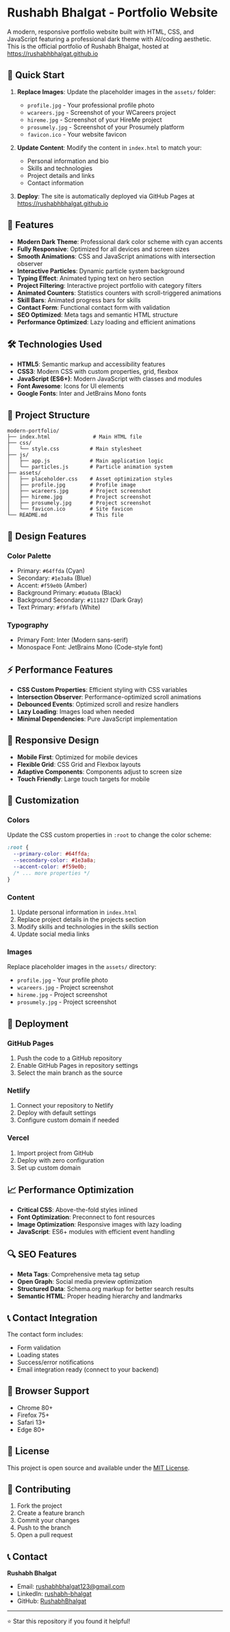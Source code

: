 # Rushabh Bhalgat - Portfolio Website

A modern, responsive portfolio website built with HTML, CSS, and JavaScript featuring a professional dark theme with AI/coding aesthetic. This is the official portfolio of Rushabh Bhalgat, hosted at https://rushabhbhalgat.github.io

## 🚀 Quick Start

1. **Replace Images**: Update the placeholder images in the `assets/` folder:
   - `profile.jpg` - Your professional profile photo
   - `wcareers.jpg` - Screenshot of your WCareers project
   - `hireme.jpg` - Screenshot of your HireMe project  
   - `prosumely.jpg` - Screenshot of your Prosumely platform
   - `favicon.ico` - Your website favicon

2. **Update Content**: Modify the content in `index.html` to match your:
   - Personal information and bio
   - Skills and technologies
   - Project details and links
   - Contact information

3. **Deploy**: The site is automatically deployed via GitHub Pages at https://rushabhbhalgat.github.io

## 🚀 Features

- **Modern Dark Theme**: Professional dark color scheme with cyan accents
- **Fully Responsive**: Optimized for all devices and screen sizes
- **Smooth Animations**: CSS and JavaScript animations with intersection observer
- **Interactive Particles**: Dynamic particle system background
- **Typing Effect**: Animated typing text on hero section
- **Project Filtering**: Interactive project portfolio with category filters
- **Animated Counters**: Statistics counters with scroll-triggered animations
- **Skill Bars**: Animated progress bars for skills
- **Contact Form**: Functional contact form with validation
- **SEO Optimized**: Meta tags and semantic HTML structure
- **Performance Optimized**: Lazy loading and efficient animations

## 🛠️ Technologies Used

- **HTML5**: Semantic markup and accessibility features
- **CSS3**: Modern CSS with custom properties, grid, flexbox
- **JavaScript (ES6+)**: Modern JavaScript with classes and modules
- **Font Awesome**: Icons for UI elements
- **Google Fonts**: Inter and JetBrains Mono fonts

## 📁 Project Structure

```
modern-portfolio/
├── index.html              # Main HTML file
├── css/
│   └── style.css          # Main stylesheet
├── js/
│   ├── app.js             # Main application logic
│   └── particles.js       # Particle animation system
├── assets/
│   ├── placeholder.css    # Asset optimization styles
│   ├── profile.jpg        # Profile image
│   ├── wcareers.jpg       # Project screenshot
│   ├── hireme.jpg         # Project screenshot
│   ├── prosumely.jpg      # Project screenshot
│   └── favicon.ico        # Site favicon
└── README.md              # This file
```

## 🎨 Design Features

### Color Palette
- Primary: `#64ffda` (Cyan)
- Secondary: `#1e3a8a` (Blue)
- Accent: `#f59e0b` (Amber)
- Background Primary: `#0a0a0a` (Black)
- Background Secondary: `#111827` (Dark Gray)
- Text Primary: `#f9fafb` (White)

### Typography
- Primary Font: Inter (Modern sans-serif)
- Monospace Font: JetBrains Mono (Code-style font)

## ⚡ Performance Features

- **CSS Custom Properties**: Efficient styling with CSS variables
- **Intersection Observer**: Performance-optimized scroll animations
- **Debounced Events**: Optimized scroll and resize handlers
- **Lazy Loading**: Images load when needed
- **Minimal Dependencies**: Pure JavaScript implementation

## 📱 Responsive Design

- **Mobile First**: Optimized for mobile devices
- **Flexible Grid**: CSS Grid and Flexbox layouts
- **Adaptive Components**: Components adjust to screen size
- **Touch Friendly**: Large touch targets for mobile

## 🔧 Customization

### Colors
Update the CSS custom properties in `:root` to change the color scheme:

```css
:root {
  --primary-color: #64ffda;
  --secondary-color: #1e3a8a;
  --accent-color: #f59e0b;
  /* ... more properties */
}
```

### Content
1. Update personal information in `index.html`
2. Replace project details in the projects section
3. Modify skills and technologies in the skills section
4. Update social media links

### Images
Replace placeholder images in the `assets/` directory:
- `profile.jpg` - Your profile photo
- `wcareers.jpg` - Project screenshot
- `hireme.jpg` - Project screenshot
- `prosumely.jpg` - Project screenshot

## 🚀 Deployment

### GitHub Pages
1. Push the code to a GitHub repository
2. Enable GitHub Pages in repository settings
3. Select the main branch as the source

### Netlify
1. Connect your repository to Netlify
2. Deploy with default settings
3. Configure custom domain if needed

### Vercel
1. Import project from GitHub
2. Deploy with zero configuration
3. Set up custom domain

## 📈 Performance Optimization

- **Critical CSS**: Above-the-fold styles inlined
- **Font Optimization**: Preconnect to font resources
- **Image Optimization**: Responsive images with lazy loading
- **JavaScript**: ES6+ modules with efficient event handling

## 🔍 SEO Features

- **Meta Tags**: Comprehensive meta tag setup
- **Open Graph**: Social media preview optimization
- **Structured Data**: Schema.org markup for better search results
- **Semantic HTML**: Proper heading hierarchy and landmarks

## 📞 Contact Integration

The contact form includes:
- Form validation
- Loading states
- Success/error notifications
- Email integration ready (connect to your backend)

## 🎯 Browser Support

- Chrome 80+
- Firefox 75+
- Safari 13+
- Edge 80+

## 📄 License

This project is open source and available under the [MIT License](LICENSE).

## 🤝 Contributing

1. Fork the project
2. Create a feature branch
3. Commit your changes
4. Push to the branch
5. Open a pull request

## 📞 Contact

**Rushabh Bhalgat**
- Email: rushabhbhalgat123@gmail.com
- LinkedIn: [rushabh-bhalgat](https://www.linkedin.com/in/rushabh-bhalgat/)
- GitHub: [RushabhBhalgat](https://github.com/RushabhBhalgat)

---

⭐ Star this repository if you found it helpful!
